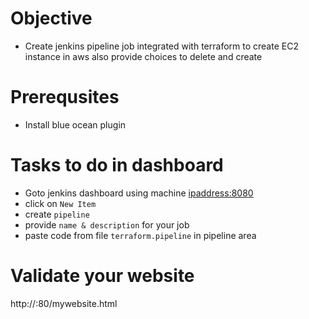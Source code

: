 # Objective
- Create jenkins pipeline job integrated with terraform to create EC2 instance in aws also provide choices to delete and create

# Prerequsites
- Install blue ocean plugin

# Tasks to do in dashboard
- Goto jenkins dashboard using machine <ipaddress:8080>
- click on `New Item`
- create `pipeline`
- provide `name & description` for your job
- paste code from file `terraform.pipeline` in pipeline area

# Validate your website
http://<public-ip>:80/mywebsite.html